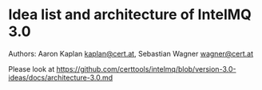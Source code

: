 # Idea list and architecture of IntelMQ 3.0

Authors: Aaron Kaplan <kaplan@cert.at>, Sebastian Wagner <wagner@cert.at>

Please look at https://github.com/certtools/intelmq/blob/version-3.0-ideas/docs/architecture-3.0.md

